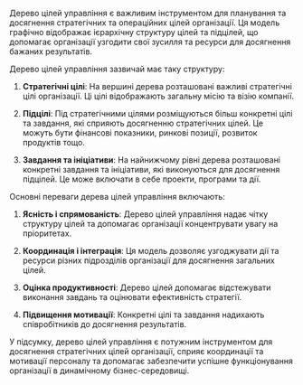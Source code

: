 Дерево цілей управління є важливим інструментом для планування та досягнення стратегічних та операційних цілей організації. Ця модель графічно відображає ієрархічну структуру цілей та підцілей, що допомагає організації узгодити свої зусилля та ресурси для досягнення бажаних результатів.

Дерево цілей управління зазвичай має таку структуру:

1. **Стратегічні цілі**: На вершині дерева розташовані важливі стратегічні цілі організації. Ці цілі відображають загальну місію та візію компанії.
    
2. **Підцілі**: Під стратегічними цілями розміщуються більш конкретні цілі та завдання, які сприяють досягненню стратегічних цілей. Це можуть бути фінансові показники, ринкові позиції, розвиток продуктів тощо.
    
3. **Завдання та ініціативи**: На найнижчому рівні дерева розташовані конкретні завдання та ініціативи, які виконуються для досягнення підцілей. Це може включати в себе проекти, програми та дії.
    

Основні переваги дерева цілей управління включають:

1. **Ясність і спрямованість**: Дерево цілей управління надає чітку структуру цілей та допомагає організації концентрувати увагу на пріоритетах.
    
2. **Координація і інтеграція**: Ця модель дозволяє узгоджувати дії та ресурси різних підрозділів організації для досягнення загальних цілей.
    
3. **Оцінка продуктивності**: Дерево цілей допомагає відстежувати виконання завдань та оцінювати ефективність стратегії.
    
4. **Підвищення мотивації**: Конкретні цілі та завдання надихають співробітників до досягнення результатів.
    

У підсумку, дерево цілей управління є потужним інструментом для досягнення стратегічних цілей організації, сприяє координації та мотивації персоналу та допомагає забезпечити успішне функціонування організації в динамічному бізнес-середовищі.